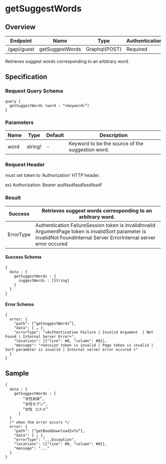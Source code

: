 # getSuggestWords

## Overview

| Endpoint | Name | Type | Authentication |
| --- | --- | --- | --- |
| /gapi/guest | getSuggestWords | Graphql\(POST\) | Required |

Retrieves suggest words corresponding to an arbitrary word.

## Specification

### Request Query Schema

```text
query {
  getSuggestWords (word : “<keyword>”)
}
```

### Parameters

| Name | Type | Default | Description |
| --- | --- | --- | --- |
| word | string! | - | Keyword to be the source of the suggestion word. |

### Request Header

must set token to ‘Authorization’ HTTP header.

ex\) Authorization: Bearer asdfasdfasdfasdfasdf

### Result

| Success | Retrieves suggest words corresponding to an arbitrary word. |
| --- | --- |
| ErrorType | Authentication FailureSession token is invalidInvalid ArgumentPage token is invalidSort parameter is invalidNot FoundInternal Server ErrorInternal server error occured |

#### Success Schema

```text
{
  data : {
    getSuggestWords : {
      suggestWords : [String]
    }
  }
}
```

#### Error Schema

```text
{
  error: {
    "path": [“getSuggestWords”],
    "data": { … },
    "errorType": "<Authentication Failure | Invalid Argument  | Not Found | Internal Server Error>",
    "locations": [{"line": #0, "column": #0}],
    "message": "<Session token is invalid | Page token is invalid | Sort parameter is invalid | Internal server error occured >"
  }
}
```

## Sample

```text
{
  data : {
    getSuggestWords : [
        “女性自身”,
        “女性セブン”,
        “女性 コスメ”
      ]      
  }
  /* when the error occurs */
  error: {
    "path": [“getBookDownloadInfo”],
    "data": { … },
    "errorType": "...Exception",
    "locations": [{"line": #0, "column": #0}],
    "message": "..."
  }
}
```

